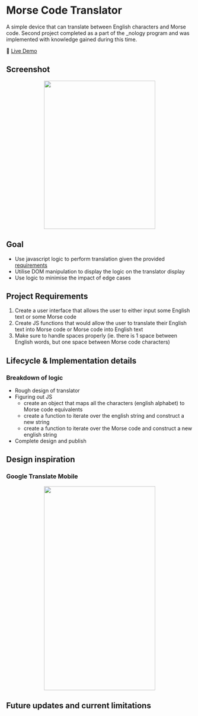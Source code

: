 # Morse Code Translator

A simple device that can translate between English characters and Morse code. Second project completed as a part of the \_nology program and was implemented with knowledge gained during this time.

🔗 [Live Demo](https://erikryan-s.github.io/morse-translator-project/)

## Screenshot

<p align="center">
    <img src="https://i.gyazo.com/c5e0102da8aa00db01cb797aeec10d85.png" width="300" height="400">
</p>

## Goal

-   Use javascript logic to perform translation given the provided [requirements](#project-requirements)
-   Utilise DOM manipulation to display the logic on the translator display
-   Use logic to minimise the impact of edge cases

## Project Requirements

1. Create a user interface that allows the user to either input some English text or some Morse code
2. Create JS functions that would allow the user to translate their English text into Morse code or Morse code into English text
3. Make sure to handle spaces properly (ie. there is 1 space between English words, but one space between Morse code characters)

## Lifecycle & Implementation details

### Breakdown of logic

-   Rough design of translator
-   Figuring out JS
    -   create an object that maps all the characters (english alphabet) to Morse code equivalents
    -   create a function to iterate over the english string and construct a new string
    -   create a function to iterate over the Morse code and construct a new english string
-   Complete design and publish

## Design inspiration

### Google Translate Mobile

<p align="center">
    <img src="https://i.gyazo.com/3e88d338f9b9ab154584a5cf216b4e85.png" width="300" height="550">
</p>

## Future updates and current limitations
